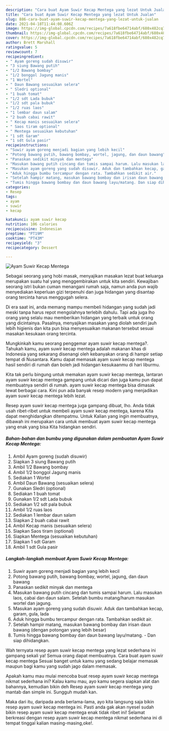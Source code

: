 ```yaml
---
description: "Cara buat Ayam Suwir Kecap Mentega yang lezat Untuk Jualan"
title: "Cara buat Ayam Suwir Kecap Mentega yang lezat Untuk Jualan"
slug: 886-cara-buat-ayam-suwir-kecap-mentega-yang-lezat-untuk-jualan
date: 2021-04-18T11:44:08.606Z
image: https://img-global.cpcdn.com/recipes/7a618fbe64714abf/680x482cq70/ayam-suwir-kecap-mentega-foto-resep-utama.jpg
thumbnail: https://img-global.cpcdn.com/recipes/7a618fbe64714abf/680x482cq70/ayam-suwir-kecap-mentega-foto-resep-utama.jpg
cover: https://img-global.cpcdn.com/recipes/7a618fbe64714abf/680x482cq70/ayam-suwir-kecap-mentega-foto-resep-utama.jpg
author: Brett Marshall
ratingvalue: 5
reviewcount: 7
recipeingredient:
- " Ayam goreng sudah disuwir"
- "3 siung Bawang putih"
- "1/2 Bawang bombay"
- "1/2 bonggol Jagung manis"
- "1 Wortel"
- " Daun Bawang sesuaikan selera"
- " Sledri optional"
- "1 buah tomat"
- "1/2 sdt Lada bubuk"
- "1/2 sdt pala bubuk"
- "1/2 ruas laos"
- "1 lembar daun salam"
- "2 buah cabai rawit"
- " Kecap manis sesuaikan selera"
- " Saos tiram optional"
- " Mentega sesuaikan kebutuhan"
- "1 sdt Garam"
- "1 sdt Gula pasir"
recipeinstructions:
- "Suwir ayam goreng menjadi bagian yang lebih kecil"
- "Potong bawang putih, bawang bombay, wortel, jagung, dan daun bawang"
- "Panaskan sedikit minyak dan mentega"
- "Masukan bawang putih cincang dan tumis sampai harum. Lalu masukan laos, cabai dan daun salam. Setelah bumbu matang/harum masukan wortel dan jagung."
- "Masukan ayam goreng yang sudah disuwir. Aduk dan tambahkan kecap, garam, gula, lada"
- "Aduk hingga bumbu tercampur dengan rata. Tambahkan sedikit air."
- "Setelah hampir matang, masukan bawang bombay dan irisan daun bawang (dengan potongan yang lebih besar)"
- "Tumis hingga bawang bombay dan daun bawang layu/matang. Dan siap dihidangkan."
categories:
- Resep
tags:
- ayam
- suwir
- kecap

katakunci: ayam suwir kecap 
nutrition: 106 calories
recipecuisine: Indonesian
preptime: "PT19M"
cooktime: "PT43M"
recipeyield: "3"
recipecategory: Dessert

---
```



![Ayam Suwir Kecap Mentega](https://img-global.cpcdn.com/recipes/7a618fbe64714abf/680x482cq70/ayam-suwir-kecap-mentega-foto-resep-utama.jpg)

Sebagai seorang yang hobi masak, menyajikan masakan lezat buat keluarga merupakan suatu hal yang menggembirakan untuk kita sendiri. Kewajiban seorang istri bukan cuman menangani rumah saja, namun anda pun wajib menyediakan keperluan gizi terpenuhi dan juga hidangan yang disantap orang tercinta harus menggugah selera.

Di era  saat ini, anda memang mampu membeli hidangan yang sudah jadi meski tanpa harus repot mengolahnya terlebih dahulu. Tapi ada juga lho orang yang selalu mau memberikan hidangan yang terbaik untuk orang yang dicintainya. Pasalnya, menyajikan masakan yang diolah sendiri jauh lebih higienis dan kita pun bisa menyesuaikan makanan tersebut sesuai masakan kesukaan orang tercinta. 



Mungkinkah kamu seorang penggemar ayam suwir kecap mentega?. Tahukah kamu, ayam suwir kecap mentega adalah makanan khas di Indonesia yang sekarang disenangi oleh kebanyakan orang di hampir setiap tempat di Nusantara. Kamu dapat memasak ayam suwir kecap mentega hasil sendiri di rumah dan boleh jadi hidangan kesukaanmu di hari liburmu.

Kita tak perlu bingung untuk memakan ayam suwir kecap mentega, lantaran ayam suwir kecap mentega gampang untuk dicari dan juga kamu pun dapat membuatnya sendiri di rumah. ayam suwir kecap mentega bisa dimasak lewat berbagai cara. Kini pun ada banyak resep modern yang menjadikan ayam suwir kecap mentega lebih lezat.

Resep ayam suwir kecap mentega juga gampang dibuat, lho. Anda tidak usah ribet-ribet untuk membeli ayam suwir kecap mentega, karena Kita dapat menghidangkan ditempatmu. Untuk Kalian yang ingin membuatnya, dibawah ini merupakan cara untuk membuat ayam suwir kecap mentega yang enak yang bisa Kita hidangkan sendiri.

<!--inarticleads1-->

##### Bahan-bahan dan bumbu yang digunakan dalam pembuatan Ayam Suwir Kecap Mentega:

1. Ambil  Ayam goreng (sudah disuwir)
1. Siapkan 3 siung Bawang putih
1. Ambil 1/2 Bawang bombay
1. Ambil 1/2 bonggol Jagung manis
1. Sediakan 1 Wortel
1. Ambil  Daun Bawang (sesuaikan selera)
1. Gunakan  Sledri (optional)
1. Sediakan 1 buah tomat
1. Gunakan 1/2 sdt Lada bubuk
1. Sediakan 1/2 sdt pala bubuk
1. Ambil 1/2 ruas laos
1. Sediakan 1 lembar daun salam
1. Siapkan 2 buah cabai rawit
1. Ambil  Kecap manis (sesuaikan selera)
1. Siapkan  Saos tiram (optional)
1. Siapkan  Mentega (sesuaikan kebutuhan)
1. Siapkan 1 sdt Garam
1. Ambil 1 sdt Gula pasir




<!--inarticleads2-->

##### Langkah-langkah membuat Ayam Suwir Kecap Mentega:

1. Suwir ayam goreng menjadi bagian yang lebih kecil
1. Potong bawang putih, bawang bombay, wortel, jagung, dan daun bawang
1. Panaskan sedikit minyak dan mentega
1. Masukan bawang putih cincang dan tumis sampai harum. Lalu masukan laos, cabai dan daun salam. Setelah bumbu matang/harum masukan wortel dan jagung.
1. Masukan ayam goreng yang sudah disuwir. Aduk dan tambahkan kecap, garam, gula, lada
1. Aduk hingga bumbu tercampur dengan rata. Tambahkan sedikit air.
1. Setelah hampir matang, masukan bawang bombay dan irisan daun bawang (dengan potongan yang lebih besar)
1. Tumis hingga bawang bombay dan daun bawang layu/matang. - Dan siap dihidangkan.




Wah ternyata resep ayam suwir kecap mentega yang lezat sederhana ini gampang sekali ya! Semua orang dapat membuatnya. Cara buat ayam suwir kecap mentega Sesuai banget untuk kamu yang sedang belajar memasak maupun bagi kamu yang sudah jago dalam memasak.

Apakah kamu mau mulai mencoba buat resep ayam suwir kecap mentega nikmat sederhana ini? Kalau kamu mau, ayo kamu segera siapkan alat dan bahannya, kemudian bikin deh Resep ayam suwir kecap mentega yang mantab dan simple ini. Sungguh mudah kan. 

Maka dari itu, daripada anda berlama-lama, ayo kita langsung saja bikin resep ayam suwir kecap mentega ini. Pasti anda gak akan nyesel sudah bikin resep ayam suwir kecap mentega enak tidak ribet ini! Selamat berkreasi dengan resep ayam suwir kecap mentega nikmat sederhana ini di tempat tinggal kalian masing-masing,oke!.

